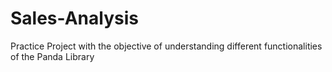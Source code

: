 # Sales-Analysis
Practice Project with the objective of understanding different functionalities of the Panda Library
